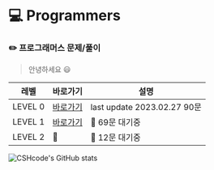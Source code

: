 # :computer: Programmers 
### :pencil2: 프로그래머스 문제/풀이

> 안녕하세요 :smiley:

|레벨|바로가기|설명|
|------|---|---|
|LEVEL 0|[바로가기](https://github.com/CSHcode/Programmers/tree/main/LEVEL%200)|last update 2023.02.27   90문|
|LEVEL 1|[바로가기](https://github.com/CSHcode/Programmers/tree/main/LEVEL%201)|:hammer: 69문 대기중|
|LEVEL 2|:hammer:|:hammer: 12문 대기중|

![CSHcode's GitHub stats](https://github-readme-stats.vercel.app/api?username=CSHcode&count_private=true)

